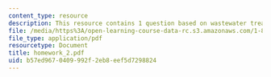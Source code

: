 ```yaml
---
content_type: resource
description: This resource contains 1 question based on wastewater treatment system.
file: /media/https%3A/open-learning-course-data-rc.s3.amazonaws.com/1-85-water-and-wastewater-treatment-engineering-spring-2006/b57ed9670409992f2eb8eef5d7298824_homework_2.pdf
file_type: application/pdf
resourcetype: Document
title: homework_2.pdf
uid: b57ed967-0409-992f-2eb8-eef5d7298824
---
```

